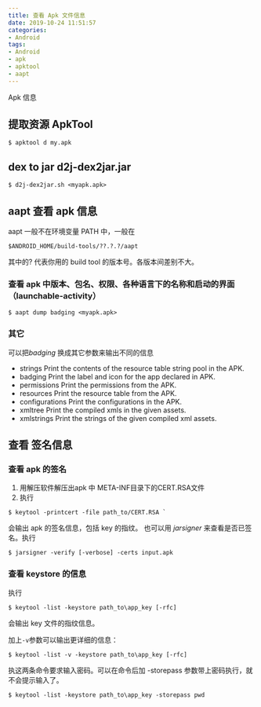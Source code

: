 ```yaml
---
title: 查看 Apk 文件信息
date: 2019-10-24 11:51:57
categories:
- Android
tags:
- Android
- apk
- apktool
- aapt
---
```


Apk 信息

## 提取资源 ApkTool
```
$ apktool d my.apk
```

## dex to jar d2j-dex2jar.jar
```
$ d2j-dex2jar.sh <myapk.apk>
```

## aapt 查看 apk 信息
aapt 一般不在环境变量 PATH 中，一般在
```
$ANDROID_HOME/build-tools/??.?.?/aapt
```
其中的? 代表你用的 build tool 的版本号。各版本间差别不大。

### 查看 apk 中版本、包名、权限、各种语言下的名称和启动的界面（launchable-activity）
```
$ aapt dump badging <myapk.apk>
```
### 其它
可以把*badging* 换成其它参数来输出不同的信息
* strings          Print the contents of the resource table string pool in the APK.
* badging          Print the label and icon for the app declared in APK.
* permissions      Print the permissions from the APK.
* resources        Print the resource table from the APK.
* configurations   Print the configurations in the APK.
* xmltree          Print the compiled xmls in the given assets.
* xmlstrings       Print the strings of the given compiled xml assets.

## 查看 签名信息
### 查看 apk 的签名
1. 用解压软件解压出apk 中 META-INF目录下的CERT.RSA文件
2. 执行  
```
$ keytool -printcert -file path_to/CERT.RSA `
```
会输出 apk 的签名信息，包括 key 的指纹。
也可以用 *jarsigner* 来查看是否已签名。执行
```
$ jarsigner -verify [-verbose] -certs input.apk
```

### 查看 keystore 的信息
执行
```
$ keytool -list -keystore path_to\app_key [-rfc]
```
会输出 key 文件的指纹信息。

加上`-v`参数可以输出更详细的信息：
```
$ keytool -list -v -keystore path_to\app_key [-rfc]
```

执这两条命令要求输入密码。可以在命令后加  -storepass 参数带上密码执行，就不会提示输入了。
```
$ keytool -list -keystore path_to\app_key -storepass pwd
```
